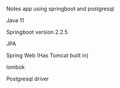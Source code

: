 Notes app using springboot and postgresql 

Java 11 

Springboot version 2.2.5

JPA

Spring Web (Has Tomcat built in)

lombok

Postgresql driver
